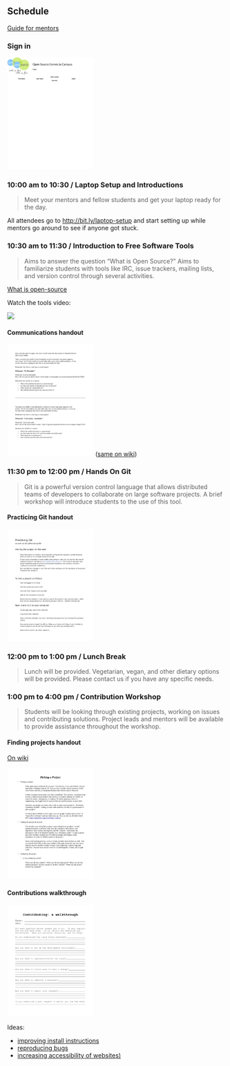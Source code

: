 ## Schedule

[Guide for mentors](https://github.com/openhatch/open-source-comes-to-campus/blob/master/logistics/mentors/guide.md)

### Sign in

[<img src="img/sign_in_sheet.png" width="200px"/>](https://rawgit.com/openhatch/open-source-comes-to-campus/master/curriculum/handouts/sign_in_sheet.odt)

### 10:00 am to 10:30 / Laptop Setup and Introductions

> Meet your mentors and fellow students and get your laptop ready for the day.

All attendees go to <http://bit.ly/laptop-setup> and start setting up while
mentors go around to see if anyone got stuck.

### 10:30 am to 11:30 / Introduction to Free Software Tools

> Aims to answer the question “What is Open Source?” Aims to familiarize students
> with tools like IRC, issue trackers, mailing lists, and version control through
> several activities.

[What is open-source](http://openhatch.github.io/open-source-comes-to-campus/lessons/what-is-open-source/self-guided.html)

Watch the tools video:

[<img src="https://i.ytimg.com/vi/yWCH8nos97w/0.jpg" width="200px"/>](https://www.youtube.com/watch?v=yWCH8nos97w)

#### Communications handout

[<img src="img/communications_handout.png" width="200px"/>](https://rawgit.com/openhatch/open-source-comes-to-campus/master/curriculum/handouts/Communications_Handout.pdf) ([same on wiki](https://openhatch.org/wiki/Communication))


### 11:30 pm to 12:00 pm / Hands On Git

> Git is a powerful version control language that allows distributed teams of
> developers to collaborate on large software projects. A brief workshop will
> introduce students to the use of this tool.

#### Practicing Git handout

[<img src="img/practicing_git_student_handout.png" width="200px"/>](https://rawgit.com/openhatch/open-source-comes-to-campus/master/curriculum/handouts/Practicing_Git_Student_Handout.pdf)

### 12:00 pm to 1:00 pm / Lunch Break

> Lunch will be provided. Vegetarian, vegan, and other dietary options will be
> provided. Please contact us if you have any specific needs.

### 1:00 pm to 4:00 pm / Contribution Workshop

> Students will be looking through existing projects, working on issues and
> contributing solutions. Project leads and mentors will be available to provide
> assistance throughout the workshop.

#### Finding projects handout

[On wiki](https://openhatch.org/wiki/Open_Source_Comes_to_Campus/Curriculum/Finding_a_Project)

[<img src="img/finding_projects_handout.png" width="200px"/>](https://rawgit.com/openhatch/open-source-comes-to-campus/master/curriculum/handouts/FindingProjects_Student_Handout.odt)

#### Contributions walkthrough

[<img src="img/walkthrough.png" width="200px">](https://rawgit.com/openhatch/open-source-comes-to-campus/master/curriculum/handouts/walkthrough.pdf)

Ideas:

- [improving install instructions](http://openhatch.github.io/open-source-comes-to-campus/lessons/newcomer-tasks/setup/)
- [reproducing bugs](https://openhatch.org/w/index.php?title=Open_Source_Comes_to_Campus/Newcomer_Tasks/Issue_Tracker_Cleaning)
- [increasing accessibility of websites)](http://openhatch.github.io/open-source-comes-to-campus/lessons/newcomer-tasks/accessibility/)

